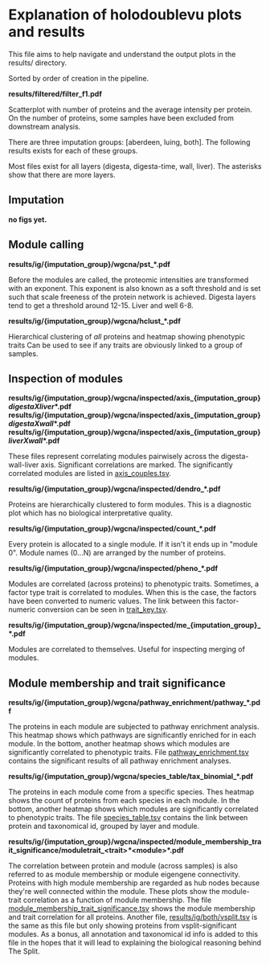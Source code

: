 # Explanation of holodoublevu plots and results

This file aims to help navigate and understand the output plots in the results/ directory.

Sorted by order of creation in the pipeline.


**results/filtered/filter_f1.pdf**

Scatterplot with number of proteins and the average intensity per protein. On the number of proteins, some samples have been excluded from downstream analysis.

There are three imputation groups: [aberdeen, luing, both]. The following results exists for each of these groups.

Most files exist for all layers (digesta, digesta-time, wall, liver). The asterisks show that there are more layers.


## Imputation

**no figs yet.**

## Module calling

**results/ig/{imputation_group}/wgcna/pst_*.pdf**

Before the modules are called, the proteomic intensities are transformed with an exponent. This exponent is also known as a soft threshold and is set such that scale freeness of the protein network is achieved. Digesta layers tend to get a threshold around 12-15. Liver and well 6-8.
  
**results/ig/{imputation_group}/wgcna/hclust_*.pdf**

Hierarchical clustering of _all_ proteins and heatmap showing phenotypic traits
Can be used to see if any traits are obviously linked to a group of samples.


## Inspection of modules
  

**results/ig/{imputation_group}/wgcna/inspected/axis_{imputation_group}_digestaXliver_*.pdf**
**results/ig/{imputation_group}/wgcna/inspected/axis_{imputation_group}_digestaXwall_*.pdf**
**results/ig/{imputation_group}/wgcna/inspected/axis_{imputation_group}_liverXwall_*.pdf**

These files represent correlating modules pairwisely across the digesta-wall-liver axis. Significant correlations are marked. The significantly correlated modules are listed in <ins>axis_couples.tsv</ins>.
  
**results/ig/{imputation_group}/wgcna/inspected/dendro_*.pdf**
  
Proteins are hierarchically clustered to form modules. This is a diagnostic plot which has no biological interpretative quality.
  
**results/ig/{imputation_group}/wgcna/inspected/count_*.pdf**

Every protein is allocated to a single module. If it isn't it ends up in "module 0". Module names (0...N) are arranged by the number of proteins.

**results/ig/{imputation_group}/wgcna/inspected/pheno_*.pdf**
  
Modules are correlated (across proteins) to phenotypic traits. Sometimes, a factor type trait is correlated to modules. When this is the case, the factors have been converted to numeric values. The link between this factor-numeric conversion can be seen in <ins>trait_key.tsv</ins>.

**results/ig/{imputation_group}/wgcna/inspected/me_{imputation_group}_*.pdf**
  
Modules are correlated to themselves. Useful for inspecting merging of modules.


## Module membership and trait significance

**results/ig/{imputation_group}/wgcna/pathway_enrichment/pathway_*.pdf**

The proteins in each module are subjected to pathway enrichment analysis. This heatmap shows which pathways are significantly enriched for in each module. In the bottom, another heatmap shows which modules are significantly correlated to phenotypic traits. File <ins>pathway_enrichment.tsv</ins> contains the significant results of all pathway enrichment analyses.

  
**results/ig/{imputation_group}/wgcna/species_table/tax_binomial_*.pdf**

The proteins in each module come from a specific species. Thes heatmap shows the count of proteins from each species in each module. In the bottom, another heatmap shows which modules are significantly correlated to phenotypic traits. The file <ins>species_table.tsv</ins> contains the link between protein and taxonomical id, grouped by layer and module.


**results/ig/{imputation_group}/wgcna/inspected/module_membership_trait_significance/moduletrait_\<trait>_*_\<module>*.pdf**

The correlation between protein and module (across samples) is also referred to as module membership or module eigengene connectivity. Proteins with high module membership are regarded as hub nodes because they're well connected within the module. These plots show the module-trait correlation as a function of module membership. The file <ins>module_membership_trait_significance.tsv</ins> shows the module membership and trait correlation for all proteins. Another file, <ins>results/ig/both/vsplit.tsv</ins> is the same as this file but only showing proteins from vsplit-significant modules. As a bonus, all annotation and taxonomical id info is added to this file in the hopes that it will lead to explaining the biological reasoning behind The Split.
